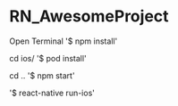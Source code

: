 # RN_AwesomeProject
Open Terminal
'$ npm install'

cd ios/
'$ pod install'

cd ..
'$ npm start'

'$ react-native run-ios'

